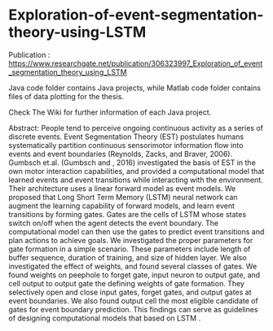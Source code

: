 # Exploration-of-event-segmentation-theory-using-LSTM
Publication : https://www.researchgate.net/publication/306323997_Exploration_of_event_segmentation_theory_using_LSTM  

Java code folder contains Java projects, while Matlab code folder contains files of data plotting for the thesis.

Check The Wiki for further information of each Java project.



Abstract: People tend to perceive ongoing continuous activity as a series of discrete events. Event Segmentation Theory (EST) postulates humans systematically partition continuous sensorimotor information flow into events and event boundaries (Reynolds, Zacks, and Braver, 2006). Gumbsch et.al. (Gumbsch and , 2016) investigated the basis of EST in the own motor interaction capabilities, and provided a computational model that learned events and event transitions while interacting with the environment. Their architecture uses a linear forward model as event models. We proposed that Long Short Term Memory (LSTM) neural network can augment the learning capability of forward models, and learn event transitions by forming gates. Gates are the cells of LSTM whose states switch on/off when the agent detects the event boundary. The computational model can then use the gates to predict event transitions and plan actions to achieve goals. We investigated the proper parameters for gate formation in a simple scenario. These parameters include length of buffer sequence, duration of training, and size of hidden layer. We also investigated the effect of weights, and found several classes of gates. We found weights on peephole to forget gate, input neuron to output gate, and cell output to output gate the defining weights of gate formation. They selectively open and close input gates, forget gates, and output gates at event boundaries. We also found output cell the most eligible candidate of gates for event boundary prediction. This findings can serve as guidelines of designing computational models that based on LSTM .

